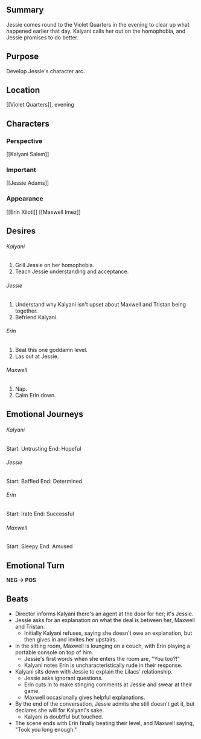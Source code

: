 ## Summary
Jessie comes round to the Violet Quarters in the evening to clear up what happened earlier that day. Kalyani calls her out on the homophobia, and Jessie promises to do better.
## Purpose
Develop Jessie's character arc.
## Location
[[Violet Quarters]], evening
## Characters 
### Perspective
[[Kalyani Salem]]
### Important
[[Jessie Adams]]
### Appearance
[[Erin Xilotl]]
[[Maxwell Imez]]
## Desires
###### Kalyani
1. Grill Jessie on her homophobia.
2. Teach Jessie understanding and acceptance.
###### Jessie
1. Understand why Kalyani isn't upset about Maxwell and Tristan being together.
2. Befriend Kalyani.
###### Erin
1. Beat this one goddamn level.
2. Las out at Jessie.
###### Maxwell
1. Nap.
2. Calm Erin down.
## Emotional Journeys
###### Kalyani
Start: Untrusting
End: Hopeful
###### Jessie
Start: Baffled
End: Determined
###### Erin
Start: Irate
End: Successful
###### Maxwell
Start: Sleepy
End: Amused
## Emotional Turn
**NEG -> POS**
## Beats
- Director informs Kalyani there's an agent at the door for her; it's Jessie.
- Jessie asks for an explanation on what the deal is between her, Maxwell and Tristan.
	- Initially Kalyani refuses, saying she doesn't owe an explanation, but then gives in and invites her upstairs.
- In the sitting room, Maxwell is lounging on a couch, with Erin playing a portable console on top of him.
	- Jessie's first words when she enters the room are, "You too?!"
	- Kalyani notes Erin is uncharacteristically rude in their response.
- Kalyani sits down with Jessie to explain the Lilacs' relationship.
	- Jessie asks ignorant questions.
	- Erin cuts in to make stinging comments at Jessie and swear at their game.
	- Maxwell occasionally gives helpful explanations.
- By the end of the conversation, Jessie admits she still doesn't get it, but declares she will for Kalyani's sake.
	- Kalyani is doubtful but touched.
- The scene ends with Erin finally beating their level, and Maxwell saying, "Took you long enough."